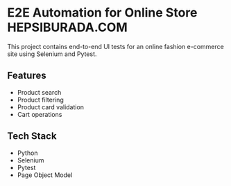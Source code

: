 # E2E Automation for Online Store HEPSIBURADA.COM

This project contains end-to-end UI tests for an online fashion e-commerce site using Selenium and Pytest.

## Features
- Product search
- Product filtering
- Product card validation
- Cart operations

## Tech Stack
- Python
- Selenium
- Pytest
- Page Object Model
